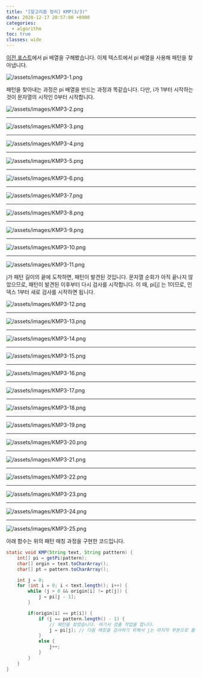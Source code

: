 ```yaml
---
title: "[알고리즘 정리] KMP(3/3)"
date: 2020-12-17 20:57:00 +0900
categories:
  - algorithm
toc: true
classes: wide
---
```


[이전 포스트](https://ddb8036631.github.io/알고리즘/KMP2)에서 pi 배열을 구해봤습니다. 이제 텍스트에서 pi 배열을 사용해 패턴을 찾아냅니다.

![/assets/images/KMP3-1.png](/assets/images/KMP3-1.png)

패턴을 찾아내는 과정은 pi 배열을 만드는 과정과 똑같습니다. 다만, i가 1부터 시작하는 것이 문자열의 시작인 0부터 시작합니다.

![/assets/images/KMP3-2.png](/assets/images/KMP3-2.png)

---

![/assets/images/KMP3-3.png](/assets/images/KMP3-3.png)

---

![/assets/images/KMP3-4.png](/assets/images/KMP3-4.png)

---

![/assets/images/KMP3-5.png](/assets/images/KMP3-5.png)

---

![/assets/images/KMP3-6.png](/assets/images/KMP3-6.png)

---

![/assets/images/KMP3-7.png](/assets/images/KMP3-7.png)

---

![/assets/images/KMP3-8.png](/assets/images/KMP3-8.png)

---

![/assets/images/KMP3-9.png](/assets/images/KMP3-9.png)

---

![/assets/images/KMP3-10.png](/assets/images/KMP3-10.png)

---

![/assets/images/KMP3-11.png](/assets/images/KMP3-11.png)

j가 패턴 길이의 끝에 도착하면, 패턴이 발견된 것입니다. 문자열 순회가 아직 끝나지 않았으므로, 패턴이 발견된 이후부터 다시 검사를 시작합니다. 이 때, pi[j] 는 1이므로, 인덱스 1부터 새로 검사를 시작하면 됩니다.

![/assets/images/KMP3-12.png](/assets/images/KMP3-12.png)

---

![/assets/images/KMP3-13.png](/assets/images/KMP3-13.png)

---

![/assets/images/KMP3-14.png](/assets/images/KMP3-14.png)

---

![/assets/images/KMP3-15.png](/assets/images/KMP3-15.png)

---

![/assets/images/KMP3-16.png](/assets/images/KMP3-16.png)

---

![/assets/images/KMP3-17.png](/assets/images/KMP3-17.png)

---

![/assets/images/KMP3-18.png](/assets/images/KMP3-18.png)

---

![/assets/images/KMP3-19.png](/assets/images/KMP3-19.png)

---

![/assets/images/KMP3-20.png](/assets/images/KMP3-20.png)

---

![/assets/images/KMP3-21.png](/assets/images/KMP3-21.png)

---

![/assets/images/KMP3-22.png](/assets/images/KMP3-22.png)

---

![/assets/images/KMP3-23.png](/assets/images/KMP3-23.png)

---

![/assets/images/KMP3-24.png](/assets/images/KMP3-24.png)

---

![/assets/images/KMP3-25.png](/assets/images/KMP3-25.png)

아래 함수는 위의 패턴 매칭 과정을 구현한 코드입니다.

```java
static void KMP(String text, String patttern) {
	int[] pi = getPi(pattern);
	char[] orgin = text.toCharArray();
	char[] pt = pattern.toCharArray();

	int j = 0;
	for (int i = 0; i < text.length(); i++) {
		while (j > 0 && origin[i] != pt[j]) {
			j = pi[j - 1];
		}

		if(origin[i] == pt[i]) {
			if (j == pattern.length() - 1) {
				// 패턴을 찾았습니다. 여기서 검출 작업을 합니다.
				j = pi[j]; // 다음 매칭을 검사하기 위해서 j는 마지막 부분으로 돌아갑니다.
			}
			else {
				j++;
			}
		}
	}
}
```
